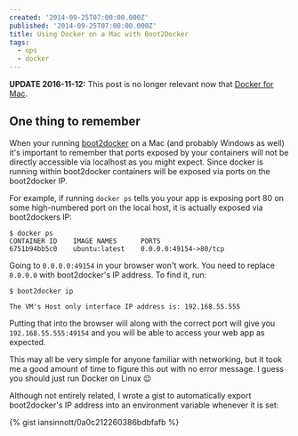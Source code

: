 ```yaml
---
created: '2014-09-25T07:00:00.000Z'
published: '2014-09-25T07:00:00.000Z'
title: Using Docker on a Mac with Boot2Docker
tags:
  - ops
  - docker
---
```


**UPDATE 2016-11-12:**  This post is no longer relevant now that [Docker for Mac][].

[Docker for Mac]: https://www.docker.com/products/docker#/mac

## One thing to remember

When your running [boot2docker][bd] on a Mac (and probably Windows as well) it's important to remember that ports exposed by your containers will not be directly accessible via localhost as you might expect. Since docker is running within boot2docker containers will be exposed via ports on the boot2docker IP.

For example, if running `docker ps` tells you your app is exposing port 80 on some high-numbered port on the local host, it is actually exposed via boot2dockers IP:

```
$ docker ps
CONTAINER ID    IMAGE NAMES      PORTS
6751b94bb5c0    ubuntu:latest    0.0.0.0:49154->80/tcp
```

Going to `0.0.0.0:49154` in your browser won't work. You need to replace `0.0.0.0` with boot2docker's IP address. To find it, run:

```
$ boot2docker ip

The VM's Host only interface IP address is: 192.168.55.555

```

Putting that into the browser will along with the correct port will give you `192.168.55.555:49154` and you will be able to access your web app as expected.

This may all be very simple for anyone familiar with networking, but it took me a good amount of time to figure this out with no error message. I guess you should just run Docker on Linux 😉

[bd]: http://boot2docker.io/

Although not entirely related, I wrote a gist to automatically export boot2docker's IP address into an environment variable whenever it is set:

{% gist iansinnott/0a0c212260386bdbfafb %}